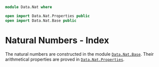 ```agda
module Data.Nat where

open import Data.Nat.Properties public
open import Data.Nat.Base public
```

# Natural Numbers - Index

The natural numbers are constructed in the module
[`Data.Nat.Base`]. Their arithmetical properties are proved in
[`Data.Nat.Properties`].

[`Data.Nat.Base`]: Data.Nat.Base.html
[`Data.Nat.Properties`]: Data.Nat.Properties.html
